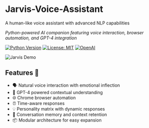 # Jarvis-Voice-Assistant
A human-like voice assistant with advanced NLP capabilities

*Python-powered AI companion featuring voice interaction, browser automation, and GPT-4 integration*

[![Python Version](https://img.shields.io/badge/python-3.8%2B-blue)](https://www.python.org/)
[![License: MIT](https://img.shields.io/badge/License-MIT-yellow.svg)](https://opensource.org/licenses/MIT)
[![OpenAI](https://img.shields.io/badge/API-OpenAI-green)](https://openai.com/)

![Jarvis Demo](https://via.placeholder.com/800x400.png?text=Jarvis+AI+Demo+Video)

## Features 🌟
- 🗣️ Natural voice interaction with emotional inflection
- 🧠 GPT-4 powered contextual understanding
- 🌐 Chrome browser automation
- ⏰ Time-aware responses
- 💡 Personality matrix with dynamic responses
- 🔄 Conversation memory and context retention
- 📦 Modular architecture for easy expansion
